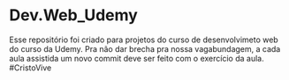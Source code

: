 # Dev.Web_Udemy
Esse repositório foi criado para projetos do curso de desenvolvimeto web do curso da Udemy.
Pra não dar brecha pra nossa vagabundagem, a cada aula assistida um novo commit deve ser feito com o exercício da aula.
#CristoVive
